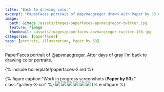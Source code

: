 ```yaml
---
title: "Back to drawing color"
excerpt: "PaperFaces portrait of @apvmacgregor drawn with Paper by 53 on an iPad."
image: 
  path: &image /assets/images/paperfaces-apvmacgregor-twitter.jpg 
  feature: *image
  thumbnail: /assets/images/paperfaces-apvmacgregor-twitter-150.jpg
categories: [paperfaces]
tags: [portrait, illustration, Paper by 53]
---
```


PaperFaces portrait of [@apvmacgregor](https://twitter.com/apvmacgregor). After days of gray I'm back to drawing color portraits.

{% include boilerplate/paperfaces-2.md %}

{% figure caption:"Work in progress screenshots (**Paper by 53**)." class:"gallery-3-col" %}
[![](/assets/images/paperfaces-apvmacgregor-process-1-600.jpg)](/assets/images/paperfaces-apvmacgregor-process-1-lg.jpg)
[![](/assets/images/paperfaces-apvmacgregor-process-2-600.jpg)](/assets/images/paperfaces-apvmacgregor-process-2-lg.jpg)
[![](/assets/images/paperfaces-apvmacgregor-process-3-600.jpg)](/assets/images/paperfaces-apvmacgregor-process-3-lg.jpg)
[![](/assets/images/paperfaces-apvmacgregor-process-4-600.jpg)](/assets/images/paperfaces-apvmacgregor-process-4-lg.jpg)
[![](/assets/images/paperfaces-apvmacgregor-process-5-600.jpg)](/assets/images/paperfaces-apvmacgregor-process-5-lg.jpg)
[![](/assets/images/paperfaces-apvmacgregor-process-6-600.jpg)](/assets/images/paperfaces-apvmacgregor-process-6-lg.jpg)
{% endfigure %}
